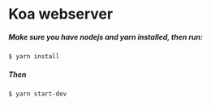 # Koa webserver

##### Make sure you have nodejs and yarn installed, then run:
```
$ yarn install
```
##### Then
```
$ yarn start-dev
```